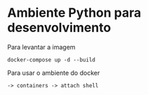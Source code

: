 # Ambiente Python para desenvolvimento

Para levantar a imagem
```
docker-compose up -d --build
```

Para usar o ambiente do docker
```
-> containers -> attach shell
```
